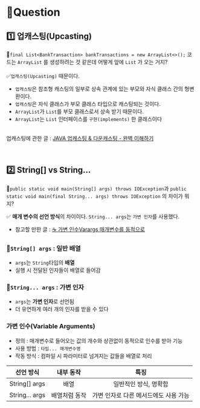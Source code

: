 # 🎯Question

## 1️⃣ 업캐스팅(Upcasting)
🤔```final List<BankTransaction> bankTransactions = new ArrayList<>();``` 코드는
`ArrayList` 를 생성하려는 것 같은데 어떻게 앞에 `List` 가 오는 거지?<br>
<br>
✅`업캐스팅(Upcasting)` 때문이다.
- `업캐스팅`은 참조형 캐스팅의 일부로 상속 관계에 있는 부모와 자식 클래스 간의 형변환이다.
- `업캐스팅`은 자식 클래스가 부모 클래스 타입으로 캐스팅되는 것이다.
- `ArrayList`가 `List`를 부모 클래스로서 상속 받기 때문이다.
- `ArrayList`는 `List` 인터페이스를 `구현(implements)` 한 클래스이다

<br>업캐스팅에 관한 글 : [JAVA 업캐스팅 & 다운캐스팅 - 완벽 이해하기](https://inpa.tistory.com/entry/JAVA-%E2%98%95-%EC%97%85%EC%BA%90%EC%8A%A4%ED%8C%85-%EB%8B%A4%EC%9A%B4%EC%BA%90%EC%8A%A4%ED%8C%85-%ED%95%9C%EB%B0%A9-%EC%9D%B4%ED%95%B4%ED%95%98%EA%B8%B0#%EC%97%85%EC%BA%90%EC%8A%A4%ED%8C%85upcasting)

<br>

## 2️⃣ String[] vs String...
🤔```public static void main(String[] args) throws IOException```과
```public static void main(final String... args) throws IOException```
의 차이가 뭐지?

✅ **매개 변수의 선언 방식**의 차이이다. `String... args`는 `가변 인자`를 사용했다.
- 참고할 만한 글 : [☕ 가변 인수Varargs 매개변수를 동적으로](https://inpa.tistory.com/entry/JAVA-%E2%98%95-%EA%B0%80%EB%B3%80-%EC%9D%B8%EC%88%98Varargs-%EB%A7%A4%EA%B0%9C%EB%B3%80%EC%88%98%EB%A5%BC-%EB%8F%99%EC%A0%81%EC%9C%BC%EB%A1%9C)

### 📌`String[] args` : 일반 배열
- `args`는 `String`타입의 **배열**
- 실행 시 전달된 인자들이 배열로 들어감

### 📌`String... args` : 가변 인자
- `args`는 **가변 인자**로 선언됨
- 더 유연하게 여러 개의 인자를 받을 수 있다

### 가변 인수(Variable Arguments)
- 정의 : 매개변수로 들어오는 값의 개수와 상관없이 동적으로 인수를 받아 기능
- 사용 방법 : `타입... 매개변수명`
- 작동 방식 : 컴파일 시 파라미터로 넘겨지는 값들을 배열로 처리

|     선언 방식     |내부 동작|          특징           |
|:-------------:|:---:|:---------------------:|
| String[] args | 배열  |     일반적인 방식, 명확함      | 
|String... args|배열처럼 동작| 가변 인자로 다른 메서드에도 사용 가능 |